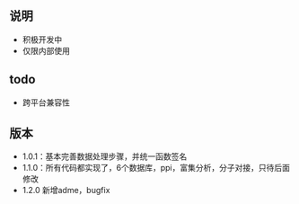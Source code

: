## 说明

- 积极开发中
- 仅限内部使用

## todo

- 跨平台兼容性

## 版本
- 1.0.1：基本完善数据处理步骤，并统一函数签名
- 1.1.0：所有代码都实现了，6个数据库，ppi，富集分析，分子对接，只待后面修改
- 1.2.0 新增adme，bugfix